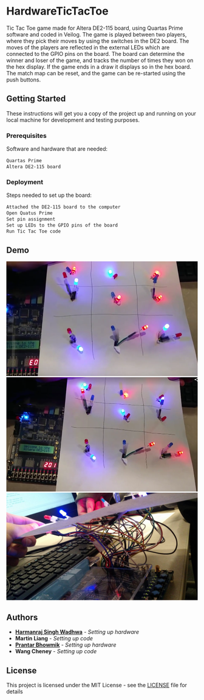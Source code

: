 # HardwareTicTacToe

Tic Tac Toe game made for Altera DE2-115 board, using Quartas Prime software and coded in Veilog. The game is played between two players, where they pick their moves by using the switches in the DE2 board. The moves of the players are reflected in the external LEDs which are connected to the GPIO pins on the board. The board can determine the winner and loser of the game, and tracks the number of times they won on the hex display. If the game ends in a draw it displays so in the hex board. The match map can be reset, and the game can be re-started using the push buttons.

## Getting Started

These instructions will get you a copy of the project up and running on your local machine for development and testing purposes.

### Prerequisites

Software and hardware that are needed:

```
Quartas Prime
Altera DE2-115 board
```

### Deployment

Steps needed to set up the board:

```
Attached the DE2-115 board to the computer
Open Quatus Prime
Set pin assignment
Set up LEDs to the GPIO pins of the board
Run Tic Tac Toe code
```

## Demo
![Draw Game](/img/board1.png?raw=true)
![Win Game](/img/board2.png?raw=true)
![Wiring](/img/board3.jpg?raw=true)

## Authors

* **[Harmanraj Singh Wadhwa](https://github.com/hswadhwa)** - *Setting up hardware*
* **Martin Liang** - *Setting up code*
* **[Prantar Bhowmik](https://github.com/bhowmikp)** - *Setting up hardware*
* **Wang Cheney** - *Setting up code*

## License

This project is licensed under the MIT License - see the [LICENSE](LICENSE) file for details

